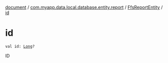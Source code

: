 [document](../../index.md) / [com.myapp.data.local.database.entity.report](../index.md) / [FfsReportEntity](index.md) / [id](./id.md)

# id

`val id: `[`Long`](https://kotlinlang.org/api/latest/jvm/stdlib/kotlin/-long/index.html)`?`

ID

